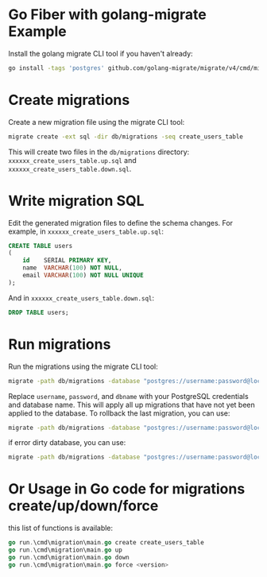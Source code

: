 # Go Fiber with golang-migrate Example

Install the golang migrate CLI tool if you haven't already:

```bash 
go install -tags 'postgres' github.com/golang-migrate/migrate/v4/cmd/migrate@latest
```

# Create migrations

Create a new migration file using the migrate CLI tool:

```bash 
migrate create -ext sql -dir db/migrations -seq create_users_table
```

This will create two files in the `db/migrations` directory: `xxxxxx_create_users_table.up.sql` and
`xxxxxx_create_users_table.down.sql`.

# Write migration SQL

Edit the generated migration files to define the schema changes. For example, in `xxxxxx_create_users_table.up.sql`:

```sql
CREATE TABLE users
(
    id    SERIAL PRIMARY KEY,
    name  VARCHAR(100) NOT NULL,
    email VARCHAR(100) NOT NULL UNIQUE
);
```

And in `xxxxxx_create_users_table.down.sql`:

```sql
DROP TABLE users;
``` 

# Run migrations

Run the migrations using the migrate CLI tool:

```bash 
migrate -path db/migrations -database "postgres://username:password@localhost:5432/dbname?sslmode=disable" up
```

Replace `username`, `password`, and `dbname` with your PostgreSQL credentials and database name.
This will apply all up migrations that have not yet been applied to the database.
To rollback the last migration, you can use:

```bash 
migrate -path db/migrations -database "postgres://username:password@localhost:5432/dbname?sslmode=disable" down
```

if error dirty database, you can use:

```bash 
migrate -path db/migrations -database "postgres://username:password@localhost:5432/dbname?sslmode=disable" force <version>
```

# Or Usage in Go code for migrations create/up/down/force

this list of functions is available:

```go
go run.\cmd\migration\main.go create create_users_table
go run.\cmd\migration\main.go up
go run.\cmd\migration\main.go down
go run.\cmd\migration\main.go force <version>
```




